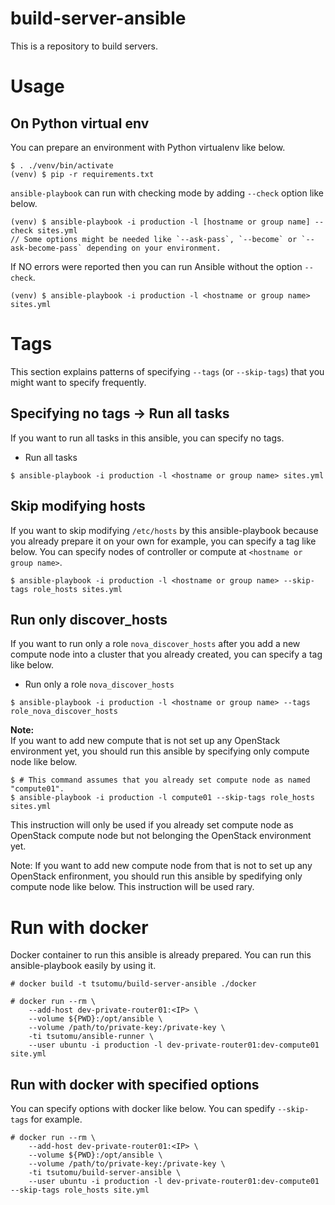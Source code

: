 # build-server-ansible
This is a repository to build servers.

# Usage
## On Python virtual env
You can prepare an environment with Python virtualenv like below.

```shell
$ . ./venv/bin/activate
(venv) $ pip -r requirements.txt
```

`ansible-playbook` can run with checking mode by adding `--check` option like below.

```shell
(venv) $ ansible-playbook -i production -l [hostname or group name] --check sites.yml
// Some options might be needed like `--ask-pass`, `--become` or `--ask-become-pass` depending on your environment.
```

If NO errors were reported then you can run Ansible without the option `--check`.

```shell
(venv) $ ansible-playbook -i production -l <hostname or group name> sites.yml
```

# Tags
This section explains patterns of specifying `--tags` (or `--skip-tags`) that you might want to specify frequently.

## Specifying no tags -> Run all tasks
If you want to run all tasks in this ansible, you can specify no tags.

* Run all tasks
```shell
$ ansible-playbook -i production -l <hostname or group name> sites.yml
```

## Skip modifying hosts
If you want to skip modifying `/etc/hosts` by this ansible-playbook because you already prepare it on your own for example, you can specify a tag like below.
You can specify nodes of controller or compute at `<hostname or group name>`.

```shell
$ ansible-playbook -i production -l <hostname or group name> --skip-tags role_hosts sites.yml
```

## Run only discover_hosts
If you want to run only a role `nova_discover_hosts` after you add a new compute node into a cluster that you already created, you can specify a tag like below.

* Run only a role `nova_discover_hosts`
```shell
$ ansible-playbook -i production -l <hostname or group name> --tags role_nova_discover_hosts
```

**Note:**  
If you want to add new compute that is not set up any OpenStack environment yet, you should run this ansible by specifying only compute node like below.
```shell
$ # This command assumes that you already set compute node as named "compute01".
$ ansible-playbook -i production -l compute01 --skip-tags role_hosts sites.yml
```

This instruction will only be used if you already set compute node as OpenStack compute node but not belonging the OpenStack environment yet.

Note: If you want to add new compute node from that is not to set up any OpenStack enfironment, you should run this ansible by spedifying only compute node like below.
This instruction will be used rary.

# Run with docker
Docker container to run this ansible is already prepared.
You can run this ansible-playbook easily by using it.

```shell
# docker build -t tsutomu/build-server-ansible ./docker
```

```shell
# docker run --rm \
    --add-host dev-private-router01:<IP> \
    --volume ${PWD}:/opt/ansible \
    --volume /path/to/private-key:/private-key \
    -ti tsutomu/ansible-runner \
    --user ubuntu -i production -l dev-private-router01:dev-compute01 site.yml
```

## Run with docker with specified options
You can specify options with docker like below.
You can spedify `--skip-tags` for example.

```shell
# docker run --rm \
    --add-host dev-private-router01:<IP> \
    --volume ${PWD}:/opt/ansible \
    --volume /path/to/private-key:/private-key \
    -ti tsutomu/build-server-ansible \
    --user ubuntu -i production -l dev-private-router01:dev-compute01 --skip-tags role_hosts site.yml
```


